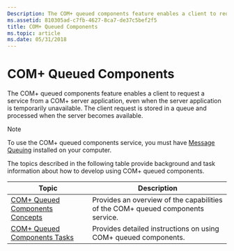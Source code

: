 ```yaml
---
Description: The COM+ queued components feature enables a client to request a service from a COM+ server application, even when the server application is temporarily unavailable. The client request is stored in a queue and processed when the server becomes available.
ms.assetid: 810305ad-c7fb-4627-8ca7-de37c5bef2f5
title: COM+ Queued Components
ms.topic: article
ms.date: 05/31/2018
---
```


# COM+ Queued Components

The COM+ queued components feature enables a client to request a service from a COM+ server application, even when the server application is temporarily unavailable. The client request is stored in a queue and processed when the server becomes available.

> [!Note]  
> To use the COM+ queued components service, you must have [Message Queuing](_mq_Message_Queuing_MSMQ_Start_Page) installed on your computer.

 

The topics described in the following table provide background and task information about how to develop using COM+ queued components.



| Topic                                                                             | Description                                                                                |
|-----------------------------------------------------------------------------------|--------------------------------------------------------------------------------------------|
| [COM+ Queued Components Concepts](com--queued-components-concepts.md)<br/> | Provides an overview of the capabilities of the COM+ queued components service.<br/> |
| [COM+ Queued Components Tasks](com--queued-components-tasks.md)<br/>       | Provides detailed instructions on using COM+ queued components.<br/>                 |



 

 

 




